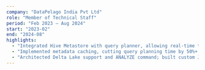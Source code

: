 ```yaml
---
company: "DataPelago India Pvt Ltd"
role: "Member of Technical Staff"
period: "Feb 2023 – Aug 2024"
start: "2023-02"
end: "2024-08"
highlights:
  - "Integrated Hive Metastore with query planner, allowing real-time table statistics use in query planning."
  - "Implemented metadata caching, cutting query planning time by 50%+ while enforcing repeatable-read isolation."
  - "Architected Delta Lake support and ANALYZE command; built custom JDBC driver with proprietary extensions."
---
```

